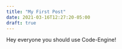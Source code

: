 ```yaml
---
title: "My First Post"
date: 2021-03-16T12:27:20-05:00
draft: true
---
```


Hey everyone you should use Code-Engine!

